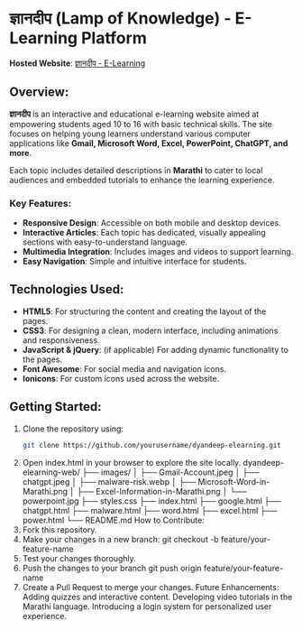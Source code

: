 # ज्ञानदीप (Lamp of Knowledge) - E-Learning Platform

**Hosted Website**: [ज्ञानदीप - E-Learning](https://iamshubz.github.io/dyandeep-elearnig-web/)

## Overview:
**ज्ञानदीप** is an interactive and educational e-learning website aimed at empowering students aged 10 to 16 with basic technical skills. The site focuses on helping young learners understand various computer applications like **Gmail, Microsoft Word, Excel, PowerPoint, ChatGPT, and more**.

Each topic includes detailed descriptions in **Marathi** to cater to local audiences and embedded tutorials to enhance the learning experience.

### Key Features:
- **Responsive Design**: Accessible on both mobile and desktop devices.
- **Interactive Articles**: Each topic has dedicated, visually appealing sections with easy-to-understand language.
- **Multimedia Integration**: Includes images and videos to support learning.
- **Easy Navigation**: Simple and intuitive interface for students.

## Technologies Used:
- **HTML5**: For structuring the content and creating the layout of the pages.
- **CSS3**: For designing a clean, modern interface, including animations and responsiveness.
- **JavaScript & jQuery**: (if applicable) For adding dynamic functionality to the pages.
- **Font Awesome**: For social media and navigation icons.
- **Ionicons**: For custom icons used across the website.

## Getting Started:
1. Clone the repository using:
   ```bash
   git clone https://github.com/yourusername/dyandeep-elearning.git
2. Open index.html in your browser to explore the site locally.
   dyandeep-elearning-web/
├── images/
│   ├── Gmail-Account.jpeg
│   ├── chatgpt.jpeg
│   ├── malware-risk.webp
│   ├── Microsoft-Word-in-Marathi.png
│   ├── Excel-Information-in-Marathi.png
│   └── powerpoint.jpg
├── styles.css
├── index.html
├── google.html
├── chatgpt.html
├── malware.html
├── word.html
├── excel.html
├── power.html
└── README.md
How to Contribute:
1. Fork this repository.
2. Make your changes in a new branch:
   git checkout -b feature/your-feature-name
3. Test your changes thoroughly.
4. Push the changes to your branch
   git push origin feature/your-feature-name
5. Create a Pull Request to merge your changes.
 Future Enhancements:
Adding quizzes and interactive content.
Developing video tutorials in the Marathi language.
Introducing a login system for personalized user experience.
